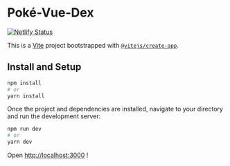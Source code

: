 # Poké-Vue-Dex

[![Netlify Status](https://api.netlify.com/api/v1/badges/36eedb34-2aab-4bf9-a7ca-6299af101dff/deploy-status)](https://app.netlify.com/sites/poke-vue-dex/deploys)

This is a [Vite](https://vitejs.dev/) project bootstrapped with [`@vitejs/create-app`](https://github.com/vitejs/vite/tree/main/packages/create-app).

## Install and Setup

```bash
npm install
# or
yarn install
```

Once the project and dependencies are installed, navigate to your directory and run the development server:

```bash
npm run dev
# or
yarn dev
```

Open [http://localhost:3000](http://localhost:3000) !
